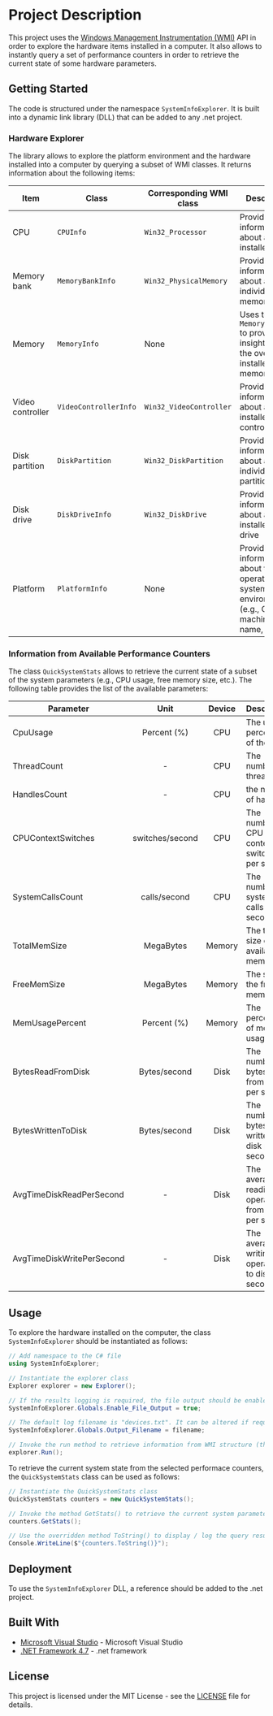 # Project Description

This project uses the [Windows Management Instrumentation (WMI)](https://docs.microsoft.com/en-us/windows/win32/wmisdk/wmi-start-page) API in order to explore the hardware items installed in a computer. It also allows to instantly query a set of performance counters in order to retrieve the current state of some hardware parameters.

## Getting Started

The code is structured under the namespace `SystemInfoExplorer`. It is built into a dynamic link library (DLL) that can be added to any .net project.

### Hardware Explorer

The library allows to explore the platform environment and the hardware installed into a computer by querying a subset of WMI classes. It returns information about the following items:

| Item        | Class           | Corresponding WMI class  | Description  |
| ------------- | ------------- | ----- | ----- |
| CPU      | `CPUInfo` | `Win32_Processor` | Provides information about an installed CPU |
| Memory bank      | `MemoryBankInfo` | `Win32_PhysicalMemory` | Provides information about an individual memory bank |
| Memory      | `MemoryInfo` | None | Uses the class `MemoryBankInfo` to provide insights about the overall installed memory |
| Video controller      | `VideoControllerInfo` | `Win32_VideoController` | Provides information about an installed video controller |
| Disk partition      | `DiskPartition` |  `Win32_DiskPartition` | Provides information about an individual disk partition |
| Disk drive      | `DiskDriveInfo` | `Win32_DiskDrive` | Provides information about an installed disk drive |
| Platform      | `PlatformInfo` | None | Provides information about the operating system environment (e.g., OS, machine name, etc.) |


### Information from Available Performance Counters

The class `QuickSystemStats` allows to retrieve the current state of a subset of the system parameters (e.g., CPU usage, free memory size, etc.). The following table provides the list of the available parameters:

| Parameter        | Unit | Device           | Description  |
| ------------- | :-----: | :-------------: | ----- |
| CpuUsage     | Percent (%) | CPU | The usage percentage of the CPU |
| ThreadCount     | - | CPU      |   The number of threads |
| HandlesCount | - | CPU     |    the number of handles |
| CPUContextSwitches | switches/second | CPU     |    The number of CPU context switches per second |
| SystemCallsCount | calls/second | CPU     |    The number of system calls per second |
| TotalMemSize | MegaBytes | Memory     |    The total size of available memory |
| FreeMemSize | MegaBytes | Memory     |    The size of the free memory |
| MemUsagePercent | Percent (%) | Memory     |    The percentage of memory usage |
| BytesReadFromDisk     | Bytes/second | Disk      |   The number of bytes read from disk per second |
| BytesWrittenToDisk     | Bytes/second | Disk      |   The number of bytes written to disk per second |
| AvgTimeDiskReadPerSecond | - | Disk     |    The average reading operations from disk per second |
| AvgTimeDiskWritePerSecond | - | Disk     |    The average writing operations to disk per second |


## Usage

To explore the hardware installed on the computer, the class `SystemInfoExplorer` should be instantiated as follows:

```c#
// Add namespace to the C# file
using SystemInfoExplorer;

// Instantiate the explorer class
Explorer explorer = new Explorer();

// If the results logging is required, the file output should be enabled (disabled by default)
SystemInfoExplorer.Globals.Enable_File_Output = true;

// The default log filename is "devices.txt". It can be altered if required as follows:
SystemInfoExplorer.Globals.Output_Filename = filename;

// Invoke the run method to retrieve information from WMI structure (this may take few seconds)
explorer.Run();
```

To retrieve the current system state from the selected performace counters, the `QuickSystemStats` class can be used as follows:

```c#
// Instantiate the QuickSystemStats class
QuickSystemStats counters = new QuickSystemStats();

// Invoke the method GetStats() to retrieve the current system parameters
counters.GetStats();

// Use the overridden method ToString() to display / log the query results
Console.WriteLine($"{counters.ToString()}");
```

## Deployment

To use the `SystemInfoExplorer` DLL, a reference should be added to the .net project.

## Built With

* [Microsoft Visual Studio](https://visualstudio.microsoft.com/) - Microsoft Visual Studio
* [.NET Framework 4.7](https://dotnet.microsoft.com/download/dotnet-framework/net47) - .net framework

## License

This project is licensed under the MIT License - see the [LICENSE](LICENSE) file for details.
